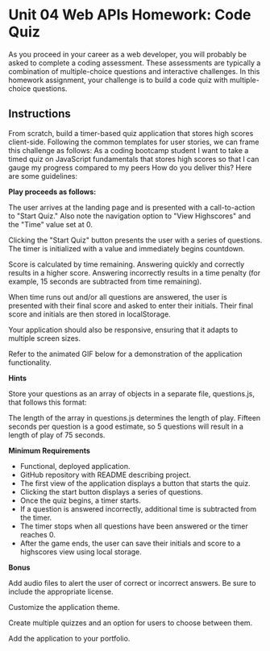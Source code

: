 <h1>Unit 04 Web APIs Homework: Code Quiz</h1>
As you proceed in your career as a web developer, you will probably be asked to complete a coding assessment. These assessments are typically a combination of multiple-choice questions and interactive challenges. In this homework assignment, your challenge is to build a code quiz with multiple-choice questions.

<h2>Instructions</h2>
From scratch, build a timer-based quiz application that stores high scores client-side. Following the common templates for user stories, we can frame this challenge as follows:
As a coding bootcamp student
I want to take a timed quiz on JavaScript fundamentals that stores high scores
so that I can gauge my progress compared to my peers
How do you deliver this? Here are some guidelines:


<b>Play proceeds as follows:</b>


The user arrives at the landing page and is presented with a call-to-action to "Start Quiz." Also note the navigation option to "View Highscores" and the "Time" value set at 0.


Clicking the "Start Quiz" button presents the user with a series of questions. The timer is initialized with a value and immediately begins countdown.


Score is calculated by time remaining. Answering quickly and correctly results in a higher score. Answering incorrectly results in a time penalty (for example, 15 seconds are subtracted from time remaining).


When time runs out and/or all questions are answered, the user is presented with their final score and asked to enter their initials. Their final score and initials are then stored in localStorage.




Your application should also be responsive, ensuring that it adapts to multiple screen sizes.


Refer to the animated GIF below for a demonstration of the application functionality.




<b>Hints</b>

Store your questions as an array of objects in a separate file, questions.js, that follows this format:

The length of the array in questions.js determines the length of play. Fifteen seconds per question is a good estimate, so 5 questions will result in a length of play of 75 seconds.


<b>Minimum Requirements</b>

<ul>
<li>Functional, deployed application.</li>

<li>GitHub repository with README describing project.</li>

<li>The first view of the application displays a button that starts the quiz.</li>

<li>Clicking the start button displays a series of questions.</li>

<li>Once the quiz begins, a timer starts.</li>

<li>If a question is answered incorrectly, additional time is subtracted from the timer.</li>

<li>The timer stops when all questions have been answered or the timer reaches 0.</li>

<li>After the game ends, the user can save their initials and score to a highscores view using local storage.</li>
</ul>



<b>Bonus</b>


Add audio files to alert the user of correct or incorrect answers. Be sure to include the appropriate license.


Customize the application theme.


Create multiple quizzes and an option for users to choose between them.


Add the application to your portfolio.
